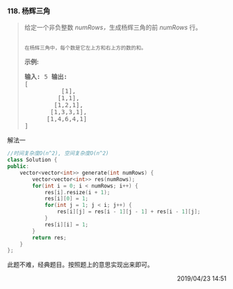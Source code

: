 ### 118. 杨辉三角

> <div
> class="content__2ebE"><p>给定一个非负整数&nbsp;<em>numRows，</em>生成杨辉三角的前&nbsp;<em>numRows&nbsp;</em>行。</p>
> 
> <p><img
> src="https://upload.wikimedia.org/wikipedia/commons/0/0d/PascalTriangleAnimated2.gif"
> alt=""></p>
> 
> <p><small>在杨辉三角中，每个数是它左上方和右上方的数的和。</small></p>
> 
> <p><strong>示例:</strong></p>
> 
> <pre><strong>输入:</strong> 5 <strong>输出:</strong> 
> [
>           [1],
>          [1,1],
>         [1,2,1],
>        [1,3,3,1],
>       [1,4,6,4,1] 
> ]</pre> </div>

解法一
```cpp
//时间复杂度O(n^2), 空间复杂度O(n^2)
class Solution {
public:
    vector<vector<int>> generate(int numRows) {
        vector<vector<int>> res(numRows);
        for(int i = 0; i < numRows; i++) {
            res[i].resize(i + 1);
            res[i][0] = 1;
            for(int j = 1; j < i; j++) {
                res[i][j] = res[i - 1][j - 1] + res[i - 1][j];
            }
            res[i][i] = 1;
        }
        return res;
    }
};
```

此题不难，经典题目。按照题上的意思实现出来即可。

   <div style="text-align: right">   2019/04/23 14:51 </div>